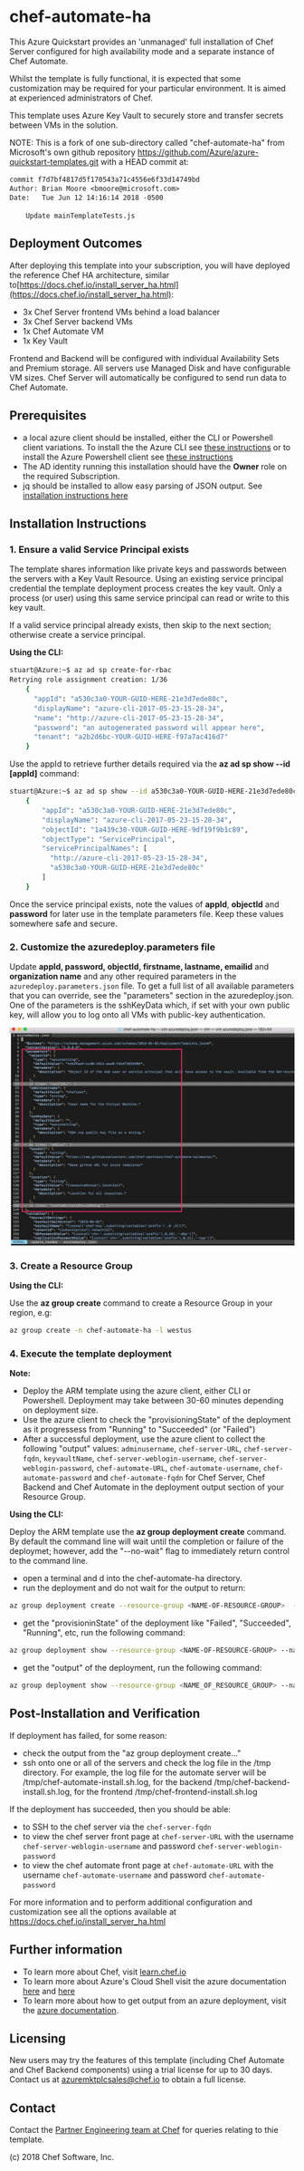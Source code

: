 
# chef-automate-ha

This Azure Quickstart provides an 'unmanaged' full installation of Chef Server configured for high availability mode and a separate instance of Chef Automate.

Whilst the template is fully functional, it is expected that some customization may be required for your particular environment.  It is aimed at experienced administrators of Chef.

This template uses Azure Key Vault to securely store and transfer secrets between VMs in the solution.

NOTE: This is a fork of one sub-directory called "chef-automate-ha" from Microsoft's own github repository https://github.com/Azure/azure-quickstart-templates.git with a HEAD commit at:

```git
commit f7d7bf4817d5f170543a71c4556e6f33d14749bd
Author: Brian Moore <bmoore@microsoft.com>
Date:   Tue Jun 12 14:16:14 2018 -0500

    Update mainTemplateTests.js
```

## Deployment Outcomes

After deploying this template into your subscription, you will have deployed the reference Chef HA architecture, similar to[https://docs.chef.io/install_server_ha.html](https://docs.chef.io/install_server_ha.html):

- 3x Chef Server frontend VMs behind a load balancer
- 3x Chef Server backend VMs
- 1x Chef Automate VM
- 1x Key Vault

Frontend and Backend will be configured with individual Availability Sets and Premium storage.  All servers use Managed Disk and have configurable VM sizes.  Chef Server will automatically be configured to send run data to Chef Automate.

## Prerequisites

- a local azure client should be installed, either the CLI or Powershell client variations.  To install the the Azure CLI see [these instructions](https://docs.microsoft.com/en-gb/cli/azure/install-azure-cli?view=azure-cli-latest) or to install the Azure Powershell client see [these instructions](https://docs.microsoft.com/en-us/powershell/azure/install-azurerm-ps?view=azurermps-6.3.0)
- The AD identity running this installation should have the **Owner** role on the required Subscription.
- jq should be installed to allow easy parsing of JSON output.  See [installation instructions here](https://stedolan.github.io/jq/download/)

## Installation Instructions

### 1. Ensure a valid Service Principal exists

The template shares information like private keys and passwords between the servers with a Key Vault Resource.  Using an existing service principal credential the template deployment process creates the key vault.  Only a process (or user) using this same service principal can read or write to this key vault.  

If a valid service principal already exists, then skip to the next section; otherwise create a service principal. 

__Using the CLI:__

```bash
stuart@Azure:~$ az ad sp create-for-rbac
Retrying role assignment creation: 1/36
    {
      "appId": "a530c3a0-YOUR-GUID-HERE-21e3d7ede80c",
      "displayName": "azure-cli-2017-05-23-15-28-34",
      "name": "http://azure-cli-2017-05-23-15-28-34",
      "password": "an autogenerated password will appear here",
      "tenant": "a2b2d6bc-YOUR-GUID-HERE-f97a7ac416d7"
    }
```

Use the appId to retrieve further details required via the **az ad sp show --id [appId]** command:

```bash
stuart@Azure:~$ az ad sp show --id a530c3a0-YOUR-GUID-HERE-21e3d7ede80c
    {
        "appId": "a530c3a0-YOUR-GUID-HERE-21e3d7ede80c",
        "displayName": "azure-cli-2017-05-23-15-28-34",
        "objectId": "1a439c30-YOUR-GUID-HERE-9df19f9b1c89",
        "objectType": "ServicePrincipal",
        "servicePrincipalNames": [
          "http://azure-cli-2017-05-23-15-28-34",
          "a530c3a0-YOUR-GUID-HERE-21e3d7ede80c"
        ]
    }
```

Once the service principal exists, note the values of **appId**, **objectId** and **password** for later use in the template parameters file.  Keep these values somewhere safe and secure.

### 2. Customize the azuredeploy.parameters file

Update **appId, password, objectId, firstname, lastname, emailid** and **organization name** and any other required parameters in the ```azuredeploy.parameters.json``` file.  To get a full list of all available parameters that you can override, see the "parameters" section in the azuredeploy.json.  One of the parameters is the sshKeyData which, if set with your own public key, will allow you to log onto all VMs with public-key authentication.

![List of available parameters](img/parameter-list.png)

### 3. Create a Resource Group

__Using the CLI:__

Use the **az group create** command to create a Resource Group in your region, e.g:

```bash
az group create -n chef-automate-ha -l westus
```

### 4. Execute the template deployment

__Note:__

- Deploy the ARM template using the azure client, either CLI or Powershell.  Deployment may take between 30-60 minutes depending on deployment size.
- Use the azure client to check the "provisioningState" of the deployment as it progressess from "Running" to "Succeeded" (or "Failed")
- After a successful deployment, use the azure client to collect the following "output" values: ```adminusername```, ```chef-server-URL```, ```chef-server-fqdn```, ```keyvaultName```, ```chef-server-weblogin-username```, ```chef-server-weblogin-password```, ```chef-automate-URL```, ```chef-automate-username```, ```chef-automate-password``` and ```chef-automate-fqdn``` for Chef Server, Chef Backend and Chef Automate in the deployment output section of your Resource Group.

__Using the CLI:__

Deploy the ARM template use the **az group deployment create** command.  By default the command line will wait until the completion or failure of the deploymet; however, add the "--no-wait" flag to immediately return control to the command line.  

- open a terminal and  d into the chef-automate-ha directory.
- run the deployment and do not wait for the output to return:

```bash
az group deployment create --resource-group <NAME-OF-RESOURCE-GROUP>  --template-file 'azuredeploy.json' --parameters 'azuredeploy.parameters.json' --no-wait
```

- get the "provisioninState" of the deployment like "Failed", "Succeeded", "Running", etc, run the following command:

```bash
az group deployment show --resource-group <NAME-OF-RESOURCE-GROUP> --name azuredeploy --query properties | jq '.provisioningState'
```

- get the "output" of the deployment, run the following command:

```bash
az group deployment show --resource-group <NAME_OF_RESOURCE_GROUP> --name azuredeploy --query properties.outputs
```

## Post-Installation and Verification

If deployment has failed, for some reason:

- check the output from the "az group deployment create..."
- ssh onto one or all of the servers and check the log file in the /tmp directory.  For example, the log file for the automate server will be /tmp/chef-automate-install.sh.log, for the backend /tmp/chef-backend-install.sh.log, for the frontend /tmp/chef-frontend-install.sh.log

If the deployment has succeeded, then you should be able:

- to SSH to the chef server via the ```chef-server-fqdn```
- to view the chef server front page at ```chef-server-URL``` with the username ```chef-server-weblogin-username``` and password ```chef-server-weblogin-password```
- to view the chef automate front page at ```chef-automate-URL``` with the username ```chef-automate-username``` and password ```chef-automate-password```

For more information and to perform additional configuration and customization see all the options available at https://docs.chef.io/install_server_ha.html

## Further information

- To learn more about Chef, visit [learn.chef.io](https://learn.chef.io)
- To learn more about Azure's Cloud Shell visit the azure documentation [here](https://docs.microsoft.com/en-gb/azure/cloud-shell/persisting-shell-storage) and [here](https://docs.microsoft.com/en-gb/azure/cloud-shell/persisting-shell-storage#transfer-local-files-to-cloud-shell) 
- To learn more about how to get output from an azure deployment, visit the [azure documentation](https://docs.microsoft.com/en-us/azure/azure-resource-manager/resource-manager-templates-outputs#define-and-use-output-values).

## Licensing

New users may try the features of this template (including Chef Automate and Chef Backend components) using a trial license for up to 30 days. Contact us at [azuremktplcsales@chef.io](mailto:azuremktplcsales@chef.io) to obtain a full license.

## Contact

Contact the [Partner Engineering team at Chef](mailto:partnereng@chef.io) for queries relating to thie template.

(c) 2018 Chef Software, Inc.
